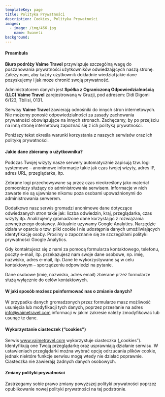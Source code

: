 ```yaml
---
templateKey: page
title: Polityka Prywatności
description: Cookies, Polityka Prywatności
images:
  - image: /img/466.jpg
    name: Swaneti
background:
---
```


#### Preambuła
**Biuro podróży Vaime Travel** przywiązuje szczególną wagę do poszanowania prywatności użytkowników odwiedzających naszą stronę. Zależy nam, aby każdy użytkownik dokładnie wiedział jakie dane pozyskujemy i jak może chronić swoją prywatność.

Administratorem danych jest **Spółka z Ograniczoną Odpowiedzialnością (LLC) Vaime Travel** zarejestrowaną w Gruzji, pod adresem: Didi Digomi 6/123, Tbilisi, 0131.

Serwisy **Vaime Travel** zawierają odnośniki do innych stron internetowych. Nie możemy ponosić odpowiedzialności za zasady zachowania prywatności obowiązujące na innych stronach. Zachęcamy, by po przejściu na inną stronę internetową zapoznać się z ich polityką prywatności.

Poniższy tekst określa warunki korzystania z naszych serwisów oraz ich politykę prywatności.

#### Jakie dane zbieramy o użytkowniku?
Podczas Twojej wizyty nasze serwery automatycznie zapisują tzw. logi systemowe – anonimowe informacje takie jak czas twojej wizyty, adres IP, adres URL, przeglądarka, itp.

Zebrane logi przechowywane są przez czas nieokreślony jako materiał pomocniczy służący do administrowania serwisem. Informacje w nich zawarte nie są ujawniane nikomu poza osobami upoważnionymi do administrowania serwerem.

Dodatkowo nasz serwis gromadzi anonimowe dane dotyczące odwiedzanych stron takie jak: liczba odwiedzin, kraj, przeglądarka, czas wizyty itp. Analizujemy gromadzone dane korzystając z rozwiązania zewnętrznego dostawcy. Aktualnie używamy Google Analytics. Narzędzie działa w oparciu o tzw. pliki cookie i nie udostępnia danych umożliwiających identyfikację osoby. Prosimy o zapoznanie się ze szczegółami polityki prywatności Google Analytics.

Gdy kontaktujesz się z nami za pomocą formularza kontaktowego, telefonu, poczty e-mail, itp. przekazujesz nam swoje dane osobowe, np. imię, nazwisko, adres e-mail, itp. Dane te wykorzystywane są w celu kontaktowym – sporządzeniu odpowiedzi na pytanie.

Dane osobowe (imię, nazwisko, adres email) zbierane przez formularze służą wyłącznie do celów kontaktowych.

#### W jaki sposób możesz poinformować nas o zmianie danych?
W przypadku danych gromadzonych przez formularze masz możliwość usunięcia lub modyfikacji tych danych, poprzez przesłanie na adres info@vaimetravel.com informacji w jakim zakresie należy zmodyfikować lub usunąć te dane.

#### Wykorzystanie ciasteczek (“cookies”)
Serwis www.vaimetravel.com wykorzystuje ciasteczka („cookies”). Identyfikują one Twoją przeglądarkę oraz usprawniają działanie serwisu. W ustawieniach przeglądarki można wybrać opcję odrzucania plików cookie, jednak niektóre funkcje serwisu mogą wtedy nie działać poprawnie. Ciasteczka nie zawierają żadnych danych osobowych.

#### Zmiany polityki prywatności
Zastrzegamy sobie prawo zmiany powyższej polityki prywatności poprzez opublikowanie nowej polityki prywatności na tej podstronie.